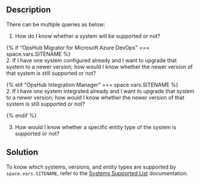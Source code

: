 ## Description

There can be multiple queries as below: 

1. How do I know whether a system will be supported or not?

{% if "OpsHub Migrator for Microsoft Azure DevOps" === space.vars.SITENAME %}     
2. If I have one system configured already and I want to upgrade that system to a newer version; how would I know whether the newer version of that system is still supported or not?

{% elif "OpsHub Integration Manager" === space.vars.SITENAME %}  
2. If I have one system integrated already and I want to upgrade that system to a newer version; how would I know whether the newer version of that system is still supported or not?  

{% endif %}

3. How would I know whether a specific entity type of the system is supported or not? 

## Solution

To know which systems, versions, and entity types are supported by <code class="expression">space.vars.SITENAME</code>, refer to the [Systems Supported List](../../../supported-connectors/systems-supported.md) documentation.
